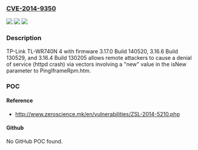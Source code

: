 ### [CVE-2014-9350](https://cve.mitre.org/cgi-bin/cvename.cgi?name=CVE-2014-9350)
![](https://img.shields.io/static/v1?label=Product&message=n%2Fa&color=blue)
![](https://img.shields.io/static/v1?label=Version&message=n%2Fa&color=blue)
![](https://img.shields.io/static/v1?label=Vulnerability&message=n%2Fa&color=brighgreen)

### Description

TP-Link TL-WR740N 4 with firmware 3.17.0 Build 140520, 3.16.6 Build 130529, and 3.16.4 Build 130205 allows remote attackers to cause a denial of service (httpd crash) via vectors involving a "new" value in the isNew parameter to PingIframeRpm.htm.

### POC

#### Reference
- http://www.zeroscience.mk/en/vulnerabilities/ZSL-2014-5210.php

#### Github
No GitHub POC found.

